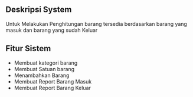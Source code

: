 ## Deskripsi System 
Untuk Melakukan Penghitungan barang tersedia berdasarkan barang yang masuk dan barang yang sudah Keluar

## Fitur Sistem
- Membuat kategori barang
- Membuat Satuan barang
- Menambahkan Barang
- Membuat Report Barang Masuk
- Membuat Report Barang Keluar


